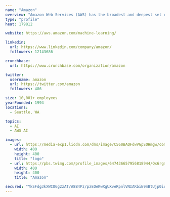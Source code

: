 ```yaml
---
name: "Amazon"
overview: "Amazon Web Services (AWS) has the broadest and deepest set of machine learning and AI services for your business. ... Our capabilities are built on the most comprehensive cloud platform, optimized for machine learning with high-performance compute, and no compromises on security and analytics."
type: "profile"
heat: 179812

website: https://aws.amazon.com/machine-learning/

linkedin:
  url: https://www.linkedin.com/company/amazon/
  followers: 12143686

crunchbase:
  url: https://www.crunchbase.com/organization/amazon

twitter:
  username: amazon
  url: https://twitter.com/amazon
  followers: 486

size: 10,001+ employees
yearFounded: 1994
locations:
  - Seattle, WA

topics:
  - AI
  - AWS AI

images:
  - url: https://media-exp1.licdn.com/dms/image/C560BAQFdwVGpSOHmgw/company-logo_200_200/0?e=1587600000&v=beta&t=pDT7-MkVeBfllgS3s2aSVwoZvLGMSPVrJSThguwi75M
    width: 400
    height: 400
    title: "logo"
  - url: https://pbs.twimg.com/profile_images/647436657956818944/Qx6rgmxe_400x400.png
    width: 400
    height: 400
    title: "Amazon"

secured: "YkSFdg3kXWCOGg2zAT/A8B4Pz/pzEOeKwXgUXveRpnlVNIARbiE9mBtUjp0ioqIJMNdjrwpdJDjAkuEU6YpPDJ1KRpyCyiSQXX150d2dMAmwwBDWIrfV6RO8vc0zweOORLUXOFGULTWkdoQ3tiGr3x3Lppe5Ymrrwm2efju1Si3wkyL2LzyZ9ACiLQiPGlx2KtKKqdC1WgHw3P/Hhwh7iNDT7zM+a61mi2I63rCqkv/Sc3HxXb3sXmPoLmWlFkyS//hdMVywfZIJ/9+5cETKPA==;dV+/oBTvj0TcHQL5QG/2Ow=="
---
```



